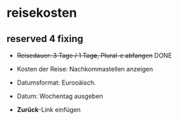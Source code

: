 # reisekosten

## reserved 4 fixing

- ~~Reisedauer: 3 Tage / 1 Tag**e**, Plural-e abfangen~~ DONE

- Kosten der Reise: Nachkommastellen anzeigen

- Datumsformat: Eurooäisch.
- Datum: Wochentag ausgeben
- **Zurück**-Link einfügen